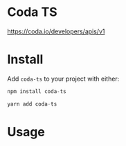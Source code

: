 # Coda TS

https://coda.io/developers/apis/v1


# Install

Add `coda-ts` to your project with either:


```javascript
npm install coda-ts
```

```javascript
yarn add coda-ts
```

# Usage

## 